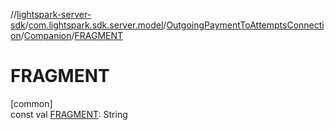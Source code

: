 //[lightspark-server-sdk](../../../../index.md)/[com.lightspark.sdk.server.model](../../index.md)/[OutgoingPaymentToAttemptsConnection](../index.md)/[Companion](index.md)/[FRAGMENT](-f-r-a-g-m-e-n-t.md)

# FRAGMENT

[common]\
const val [FRAGMENT](-f-r-a-g-m-e-n-t.md): String
